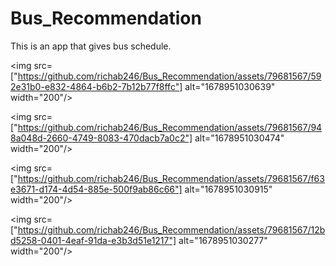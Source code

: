 # Bus_Recommendation

This is an app that gives bus schedule.

<img src=["https://github.com/richab246/Bus_Recommendation/assets/79681567/592e31b0-e832-4864-b6b2-7b12b77f8ffc"] alt="1678951030639" width="200"/>

<img src=["https://github.com/richab246/Bus_Recommendation/assets/79681567/948a048d-2660-4749-8083-470dacb7a0c2"] alt="1678951030474" width="200"/>

<img src=["https://github.com/richab246/Bus_Recommendation/assets/79681567/f63e3671-d174-4d54-885e-500f9ab86c66"] alt="1678951030915" width="200"/>

<img src=["https://github.com/richab246/Bus_Recommendation/assets/79681567/12bd5258-0401-4eaf-91da-e3b3d51e1217"] alt="1678951030277" width="200"/>

